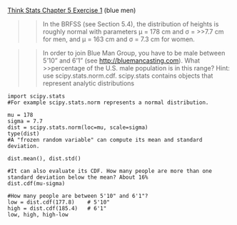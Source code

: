 [Think Stats Chapter 5 Exercise 1](http://greenteapress.com/thinkstats2/html/thinkstats2006.html#toc50) (blue men)

>> In the BRFSS (see Section 5.4), the distribution of heights is roughly normal with parameters µ = 178 cm and σ = >>7.7 cm for men, and µ = 163 cm and σ = 7.3 cm for women.

>>In order to join Blue Man Group, you have to be male between 5’10” and 6’1” (see http://bluemancasting.com). What >>percentage of the U.S. male population is in this range? Hint: use scipy.stats.norm.cdf.
>>scipy.stats contains objects that represent analytic distributions

```
import scipy.stats
#For example scipy.stats.norm represents a normal distribution.

mu = 178
sigma = 7.7
dist = scipy.stats.norm(loc=mu, scale=sigma)
type(dist)
#A "frozen random variable" can compute its mean and standard deviation.

dist.mean(), dist.std()

#It can also evaluate its CDF. How many people are more than one standard deviation below the mean? About 16%
dist.cdf(mu-sigma)

#How many people are between 5'10" and 6'1"?
low = dist.cdf(177.8)    # 5'10"
high = dist.cdf(185.4)   # 6'1"
low, high, high-low

```
